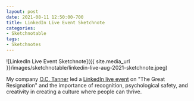 ```yaml
---
layout: post
date: 2021-08-11 12:50:00-700
title: LinkedIn Live Event Sketchnote
categories:
- Sketchnotable
tags:
- Sketchnotes
---
```


![LinkedIn Live Event Sketchnote]({{ site.media_url }}/images/sketchnotable/linkedin-live-aug-2021-sketchnote.jpeg)

My company [O.C. Tanner](https://www.octanner.com/) led a [LinkedIn live event](https://www.linkedin.com/events/linkedinlivewitho-c-tanner-ther6811350116583141376/) on "The Great Resignation" and the importance of recognition, psychological safety, and creativity in creating a culture where people can thrive.